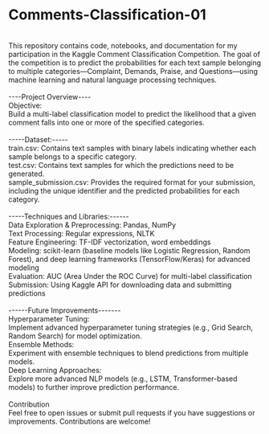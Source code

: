 # Comments-Classification-01
<br>
This repository contains code, notebooks, and documentation for my participation in the Kaggle Comment Classification Competition. The goal of the competition is to predict the probabilities for each text sample belonging to multiple categories—Complaint, Demands, Praise, and Questions—using machine learning and natural language processing techniques.
<br>
<br>
----Project Overview----
<br>
Objective:
<br>
Build a multi-label classification model to predict the likelihood that a given comment falls into one or more of the specified categories.
<br>
<br>
-----Dataset:-----
<br>
train.csv: Contains text samples with binary labels indicating whether each sample belongs to a specific category.
<br>
test.csv: Contains text samples for which the predictions need to be generated.
<br>
sample_submission.csv: Provides the required format for your submission, including the unique identifier and the predicted probabilities for each category.
<br>
<br>
-----Techniques and Libraries:------
<br>
Data Exploration & Preprocessing: Pandas, NumPy
<br>
Text Processing: Regular expressions, NLTK
<br>
Feature Engineering: TF-IDF vectorization, word embeddings
<br>
Modeling: scikit-learn (baseline models like Logistic Regression, Random Forest), and deep learning frameworks (TensorFlow/Keras) for advanced modeling
<br>
Evaluation: AUC (Area Under the ROC Curve) for multi-label classification
<br>
Submission: Using Kaggle API for downloading data and submitting predictions
<br>
<br>
------Future Improvements-------
<br>
Hyperparameter Tuning:
<br>
Implement advanced hyperparameter tuning strategies (e.g., Grid Search, Random Search) for model optimization.
<br>
Ensemble Methods:
<br>
Experiment with ensemble techniques to blend predictions from multiple models.
<br>
Deep Learning Approaches:
<br>
Explore more advanced NLP models (e.g., LSTM, Transformer-based models) to further improve prediction performance.
<br>
<br>
Contribution
<br>
Feel free to open issues or submit pull requests if you have suggestions or improvements. Contributions are welcome!
